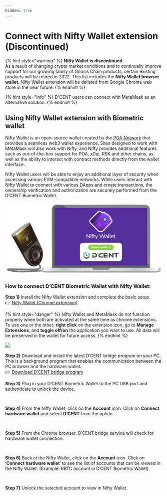 ```yaml
---
hidden: true
---
```


# Connect with Nifty Wallet extension (Discontinued)

{% hint style="warning" %}
**Nifty Wallet is discontinued.** \
As a result of changing crypto market conditions and to continually improve support for our growing family of Gnosis Chain products, certain existing products will be retired in 2022. This list includes the **Nifty Wallet browser wallet**. Nifty Wallet extension will be delisted from Google Chrome web store in the near future.&#x20;
{% endhint %}

{% hint style="info" %}
D'CENT users can connect with MetaMask as an alternative solution.
{% endhint %}

## Using Nifty Wallet extension with Biometric wallet

Nifty Wallet is an open-source wallet created by the [POA Network](https://www.poa.network/) that provides a seamless web3 wallet experience. Sites designed to work with MetaMask will also work with Nifty, and Nifty provides additional features such as out-of-the-box support for POA, xDai, RSK and other chains, as well as the ability to interact with contract methods directly from the wallet interface.

Nifty Wallet users will be able to enjoy an additional layer of security when accessing various EVM-compatible networks. While users interact with Nifty Wallet to connect with various DApps and create transactions, the ownership verification and authorization are securely performed from the D’CENT Biometric Wallet.

<div align="left"><img src="../.gitbook/assets/nifty01.png" alt=""></div>

### How to connect D’CENT Biometric Wallet with Nifty Wallet: <a href="#b3fa" id="b3fa"></a>

**Step 1)** Install the Nifty Wallet extension and complete the basic setup.\
👉 [Nifty Wallet (Chrome extension)](https://chrome.google.com/webstore/detail/nifty-wallet/jbdaocneiiinmjbjlgalhcelgbejmnid)

{% hint style="danger" %}
Nifty Wallet and MetaMask do not function properly when both are activated at the same time as chrome extensions. To use one or the other, **right click** on the extension icon, go to **Manage Extensions**, and **toggle off/on** the application you want to use. All data will be preserved in the wallet for future access.
{% endhint %}

![](https://miro.medium.com/max/700/1*oDCcukP6k9tHgFVb9JZiDA.png)

**Step 2)** Download and install the latest D’CENT bridge program on your PC. This is a background program that enables the communication between the PC browser and the hardware wallet.\
👉 [Download D’CENT bridge program](https://bridge.dcentwallet.com/v2/download)

**Step 3)** Plug in your D’CENT Biometric Wallet to the PC USB port and authenticate to unlock the device.

<div align="left"><img src="https://miro.medium.com/max/700/1*xJjQuZwJ-u8LxuFKs4cvSw.png" alt=""></div>

**Step 4)** From the Nifty Wallet, click on the **Account** icon. Click on **Connect hardware wallet** and select **D’CENT** from the option.

<div align="left"><img src="https://miro.medium.com/max/700/1*9dAi-uQ72c0XNxRUtRGw6g.png" alt=""></div>

**Step 5)** From the Chrome browser, D’CENT bridge service will check for hardware wallet connection.

<div align="left"><img src="https://miro.medium.com/max/700/1*wP-F_fgqUI8ytyLbckhb7w.png" alt=""></div>

**Step 6)** Back at the Nifty Wallet, click on the **Account** icon. Click on ‘**Connect hardware wallet**’ to see the list of accounts that can be viewed in the Nifty Wallet. (Example: RBTC account in D’CENT Biometric Wallet)

<div align="left"><img src="https://miro.medium.com/max/700/1*2S3toWL57EeaTSN_kMgyNw.png" alt=""></div>

**Step 7)** Unlock the selected account to view in Nifty Wallet.

<div align="left"><img src="https://miro.medium.com/max/700/1*tXd_kKpuOBtaHhjoC9zaTw.png" alt=""></div>
